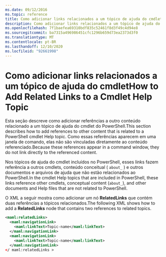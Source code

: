 ```yaml
---
ms.date: 09/12/2016
ms.topic: reference
title: Como adicionar links relacionados a um tópico de ajuda do cmdlet
description: Como adicionar links relacionados a um tópico de ajuda do cmdlet
ms.openlocfilehash: 7f1baefea69310bdf835c52461f8d3f49c4d94e8
ms.sourcegitcommit: ba7315a496986451cfc1296b659d73ea2373d3f0
ms.translationtype: MT
ms.contentlocale: pt-BR
ms.lasthandoff: 12/10/2020
ms.locfileid: "92661998"
---
```

# <a name="how-to-add-related-links-to-a-cmdlet-help-topic"></a><span data-ttu-id="2f056-103">Como adicionar links relacionados a um tópico de ajuda do cmdlet</span><span class="sxs-lookup"><span data-stu-id="2f056-103">How to Add Related Links to a Cmdlet Help Topic</span></span>

<span data-ttu-id="2f056-104">Esta seção descreve como adicionar referências a outro conteúdo relacionado a um tópico de ajuda do cmdlet do PowerShell.</span><span class="sxs-lookup"><span data-stu-id="2f056-104">This section describes how to add references to other content that is related to a PowerShell cmdlet Help topic.</span></span> <span data-ttu-id="2f056-105">Como essas referências aparecem em uma janela de comando, elas não são vinculadas diretamente ao conteúdo referenciado.</span><span class="sxs-lookup"><span data-stu-id="2f056-105">Because these references appear in a command window, they do not link directly to the referenced content.</span></span>

<span data-ttu-id="2f056-106">Nos tópicos de ajuda do cmdlet incluídos no PowerShell, esses links fazem referência a outros cmdlets, conteúdo conceitual ( `about_` ) e outros documentos e arquivos de ajuda que não estão relacionados ao PowerShell.</span><span class="sxs-lookup"><span data-stu-id="2f056-106">In the cmdlet Help topics that are included in PowerShell, these links reference other cmdlets, conceptual content (`about_`), and other documents and Help files that are not related to PowerShell.</span></span>

<span data-ttu-id="2f056-107">O XML a seguir mostra como adicionar um nó **RelatedLinks** que contém duas referências a tópicos relacionados.</span><span class="sxs-lookup"><span data-stu-id="2f056-107">The following XML shows how to add a **RelatedLinks** node that contains two references to related topics.</span></span>

```xml
<maml:relatedLinks>
  <maml:navigationLink>
    <maml:linkText>Topic-name</maml:linkText>
  </maml:navigationLink>
  <maml:navigationLink>
    <maml:linkText>Topic-name</maml:linkText>
  </maml:navigationLink>
</ maml:relatedLinks >
```
